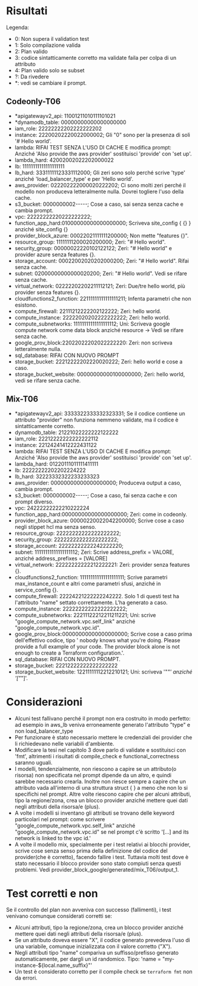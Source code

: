 # Risultati

Legenda: 
- 0: Non supera il validation test
- 1: Solo compilazione valida
- 2: Plan valido
- 3: codice sintatticamente corretto ma validate faila per colpa di un attributo
- 4: Plan valido solo se subset
- ?: Da rivedere
- *: vedi se cambiare il prompt.
## Codeonly-T06

- *apigatewayv2_api: 11001211010111101021
- *dynamodb_table:  00000000000000000000
- iam_role:         22222222202222222202
- instance:         22200202220022000002; Gli "0" sono per la presenza di soli '# Hello world'.
- lambda:           RIFAI TEST SENZA L'USO DI CACHE E modifica prompt: Anziché 'Also provide the aws provider' sostituisci 'provide' con 'set up'.
- lambda_hard:      42002002022202000022
- lb:               11111111111111111111
- lb_hard:          33311111123331112000; Gli zeri sono solo perché scrive 'type' anziché 'load_balancer_type' e per 'Hello world'.
- aws_provider:     022202222000020222202; Ci sono molti zeri perché il modello non produceva letteralmente nulla. Dovrei togliere l'uso della cache.
- s3_bucket:        0000000002-----; Cose a caso, sai senza senza cache e cambia prompt.
- vpc:              22222222220222222222;
- function_app_hard:01000000000000000000; Scriveva site_config { {} } anziché site_config {}
- provider_block_azure: 00022021111111200000; Non mette "features {}".
- resource_group:   11111111200020200000; Zeri: "# Hello world".
- security_group:   00000022220102122122; Zeri: "# Hello world" e provider azure senza features {}.
- storage_account:  00022002020202000200; Zeri: "# Hello world". Rifai senza cache.
- subnet:           02000000000000020200; Zeri: "# Hello world". Vedi se rifare senza cache.
- virtual_network:  02222202202211112121; Zeri: Due/tre hello world, più provider senza features {}.
- cloudfunctions2_function: 22111111111111111211; Infenta parametri che non esistono.
- compute_firewall: 22111212222202122222; Zeri: hello world.
- compute_instance: 22222020202222222222; Zeri: hello world.
- compute_subnetworks:   11111111111111111112; Uni: Scriveva google compute network come data block anziché resource -> Vedi se rifare senza cache. 
- google_prov_block:22022022202022222220: Zeri: non scriveva letteralmente nulla.
- sql_database:     RIFAI CON NUOVO PROMPT
- storage_bucket:   22212222202220020222; Zeri: hello world e cose a caso.
- storage_bucket_website:   00000000000100000000; Zeri: hello world, vedi se rifare senza cache.


## Mix-T06
- *apigatewayv2_api: 3333322333332323331; Se il codice contiene un attributo "provider" non funziona nemmeno validate, ma il codice è sintatticamente corretto.
- dynamodb_table:   21221022222222122222
- iam_role:         22212222222222222112
- instance:         22124241412222431122
- lambda:           RIFAI TEST SENZA L'USO DI CACHE E modifica prompt: Anziché 'Also provide the aws provider' sostituisci 'provide' con 'set up'.
- lambda_hard:      01220111011111411111
- lb:               22222222202202224222
- lb_hard:          32223332322233233323
- aws_provider:     00000000000000000000; Produceva output a caso, cambia prompt.
- s3_bucket:        0000000002-----; Cose a caso, fai senza cache e con prompt diverso.
- vpc:              24222222222210222224
- function_app_hard:00000000000000000000; Zeri: come in codeonly.
- provider_block_azure: 00000220022042200000; Scrive cose a caso negli stippet hcl ma senza senso.
- resource_group:   22222222222222222222;
- security_group:   22222222222222222222;
- storage_account:  22222222222242222220;
- subnet:           11111111111111111112; Zeri: Scrive address_prefix = VALORE, anziché address_prefixes = [VALORE]
- virtual_network:  22222222222212222221: Zeri: provider senza features {}.
- cloudfunctions2_function: 111111111111111111111; Scrive parametri max_instance_count e altri come parametri sfusi, anziché in service_config {}.
- compute_firewall: 22224221222222242222. Solo 1 di questi test ha l'attributo "name" settato correttamente. L'ha generato a caso.
- compute_instance: 22222222222222222222;
- compute_subnetworks:   22211122212211211221; Uni: scrive "google_compute_network.vpc.self_link" anziché "google_compute_network.vpc.id".
- google_prov_block:00000000000000000000; Scrive cose a caso prima dell'effettivo codice, tipo ' nobody knows what you're doing. 
 Please provide a full example of your code. 
 The provider block alone is not enough to create a Terraform configuration.'.
- sql_database:    RIFAI CON NUOVO PROMPT.
- storage_bucket:  22212222222222222222
- storage_bucket_website:   12211111112212210121; Uni: scriveva '"*"' anziché '["*"]'.

# Considerazioni
- Alcuni test fallivano perché il prompt non era costruito in modo perfetto: ad esempio in aws_lb veniva erroneamente generato l'attributo "type" e non load_balancer_type
- Per funzionare è stato necessario mettere le credenziali dei provider che li richiedevano nelle variabili d'ambiente.
- Modificare la tesi nel capitolo 3 dove parlo di validate e sostituisci con 'fmt', altrimenti i risultati di compile_check e functional_correctness saranno uguali.
- I modelli, tendenzialmente, non riescono a capire se un attributo(o risorsa) non specificata nel prompt dipende da un altro, e quindi sarebbe necessario crearla. Inoltre non riesce sempre a capire che un attributo vada all'interno di una struttura struct { } a meno che non lo si specifichi nel prompt. Altre volte riescono capire che per alcuni attributi, tipo la regione/zona, crea un blocco provider anziché mettere quei dati negli attributi della risorsa/e (plus).
- A volte i modelli si inventano gli attributi se trovano delle keyword particolari nel prompt: come scrivere "google_compute_network.vpc.self_link" anziché "google_compute_network.vpc.id" se nel prompt c'è scritto '[...] and its network is linked to the vpc id.'
- A volte il modello mix, specialmente per i test relativi ai blocchi provider, scrive cose senza senso prima della definizione del codice del provider(che è corretto), facendo fallire i test. Tuttavia molti test dove è stato necessario il blocco provider sono stato compiuti senza questi problemi. Vedi provider_block_google/generated/mix_T06/output_1.

# Test corretti e non
Se il controllo del plan non avveniva con successo (fallimenti), i test venivano comunque considerati corretti se:
- Alcuni attributi, tipo la regione/zona, crea un blocco provider anziché mettere quei dati negli attributi della risorsa/e (plus).
- Se un attributo doveva essere "X", il codice generato prevedeva l'uso di una variabile, comunque inizializzata con il valore corretto ("X").
- Negli attributi tipo "name" compariva un suffisso/prefisso generato automaticamente, per dargli un id randomico. Tipo: 'name = "my-instance-${local.name_suffix}"'
- Un test è considerato corretto per il compile check se `terraform fmt` non da errori.
